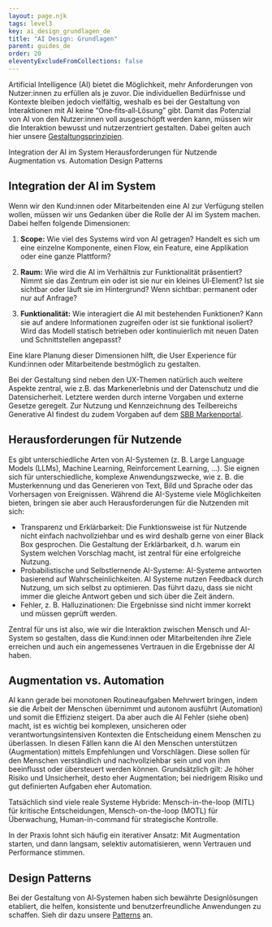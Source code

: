 ```yaml
---
layout: page.njk
tags: level3
key: ai_design_grundlagen_de
title: "AI Design: Grundlagen"
parent: guides_de
order: 20
eleventyExcludeFromCollections: false
---
```


Artificial Intelligence (AI) bietet die Möglichkeit, mehr Anforderungen von Nutzer:innen zu erfüllen als je zuvor. Die individuellen Bedürfnisse und Kontexte bleiben jedoch vielfältig, weshalb es bei der Gestaltung von Interaktionen mit AI keine “One‑fits‑all‑Lösung” gibt. Damit das Potenzial von AI von den Nutzer:innen voll ausgeschöpft werden kann, müssen wir die Interaktion bewusst und nutzerzentriert gestalten. Dabei gelten auch hier unsere [Gestaltungsprinzipien](/de/principles/ux-principles/overview/).
<br>

<sbb-link-list-anchor>
  <sbb-block-link href="/de/guidelines/guides/ai-design-guide/#integration-der-ai-im-system">Integration der AI im System</sbb-block-link>
  <sbb-block-link href="/de/guidelines/guides/ai-design-guide/#herausforderungen-für-nutzende">Herausforderungen für Nutzende</sbb-block-link>
  <sbb-block-link href="/de/guidelines/guides/ai-design-guide/#augmentation-vs.-automation">Augmentation vs. Automation</sbb-block-link>
  <sbb-block-link href="/de/guidelines/guides/ai-design-guide/#design-patterns">Design Patterns</sbb-block-link>
</sbb-link-list-anchor>

## Integration der AI im System
Wenn wir den Kund:innen oder Mitarbeitenden eine AI zur Verfügung stellen wollen, müssen wir uns Gedanken über die Rolle der AI im System machen. Dabei helfen folgende Dimensionen:

1. **Scope:** Wie viel des Systems wird von AI getragen? Handelt es sich um eine einzelne Komponente, einen Flow, ein Feature, eine Applikation oder eine ganze Plattform?

2. **Raum:** Wie wird die AI im Verhältnis zur Funktionalität präsentiert? Nimmt sie das Zentrum ein oder ist sie nur ein kleines UI‑Element? Ist sie sichtbar oder läuft sie im Hintergrund? Wenn sichtbar: permanent oder nur auf Anfrage?
3. **Funktionalität:** Wie interagiert die AI mit bestehenden Funktionen? Kann sie auf andere Informationen zugreifen oder ist sie funktional isoliert? Wird das Modell statisch betrieben oder kontinuierlich mit neuen Daten und Schnittstellen angepasst? 

Eine klare Planung dieser Dimensionen hilft, die User Experience für Kund:innen oder Mitarbeitende bestmöglich zu gestalten. <br>

Bei der Gestaltung sind neben den UX-Themen natürlich auch weitere Aspekte zentral, wie z.B. das Markenerlebnis und der Datenschutz und die Datensicherheit. Letztere werden durch interne Vorgaben und externe Gesetze geregelt. Zur Nutzung und Kennzeichnung des Teilbereichs Generative AI findest du zudem Vorgaben auf dem [SBB Markenportal](https://brand.sbb.ch/document/6#/digital/artificial-intelligence). 


## Herausforderungen für Nutzende
Es gibt unterschiedliche Arten von AI-Systemen (z. B. Large Language Models (LLMs), Machine Learning, Reinforcement Learning, ...). Sie eignen sich für unterschiedliche, komplexe Anwendungszwecke, wie z. B. die Musterkennung und das Generieren von Text, Bild und Sprache oder das Vorhersagen von Ereignissen. Während die AI-Systeme viele Möglichkeiten bieten, bringen sie aber auch Herausforderungen für die Nutzenden mit sich: 
* Transparenz und Erklärbarkeit: Die Funktionsweise ist für Nutzende nicht einfach nachvollziehbar und es wird deshalb gerne von einer Black Box gesprochen. Die Gestaltung der Erklärbarkeit, d.h. warum ein System welchen Vorschlag macht, ist zentral für eine erfolgreiche Nutzung.
* Probabilistische und Selbstlernende AI-Systeme:  AI-Systeme antworten basierend auf Wahrscheinlichkeiten. AI Systeme nutzen Feedback durch Nutzung, um sich selbst zu optimieren. Das führt dazu, dass sie nicht immer die gleiche Antwort geben und sich über die Zeit ändern.
* Fehler, z. B. Halluzinationen: Die Ergebnisse sind nicht immer korrekt und müssen geprüft werden. 

Zentral für uns ist also, wie wir die Interaktion zwischen Mensch und AI-System so gestalten, dass die Kund:innen oder Mitarbeitenden ihre Ziele erreichen und auch ein angemessenes Vertrauen in die Ergebnisse der AI haben.


## Augmentation vs. Automation 
AI kann gerade bei monotonen Routineaufgaben Mehrwert bringen, indem sie die Arbeit der Menschen übernimmt und autonom ausführt (Automation) und somit die Effizienz steigert. Da aber auch die AI Fehler (siehe oben) macht, ist es wichtig bei komplexen, unsicheren oder verantwortungsintensiven Kontexten die Entscheidung einem Menschen zu überlassen. In diesen Fällen kann die AI den Menschen unterstützen (Augmentation) mittels Empfehlungen und Vorschlägen. Diese sollen für den Menschen verständlich und nachvollziehbar sein und von ihm beeinflusst oder übersteuert werden können. Grundsätzlich gilt: Je höher Risiko und Unsicherheit, desto eher Augmentation; bei niedrigem Risiko und gut definierten Aufgaben eher Automation.

Tatsächlich sind viele reale Systeme Hybride: Mensch-in-the-loop (MITL) für kritische Entscheidungen, Mensch-on-the-loop (MOTL) für Überwachung, Human-in-command für strategische Kontrolle. 

In der Praxis lohnt sich häufig ein iterativer Ansatz: Mit Augmentation starten, und dann langsam, selektiv automatisieren, wenn Vertrauen und Performance stimmen.


## Design Patterns
Bei der Gestaltung von AI‑Systemen haben sich bewährte Designlösungen etabliert, die helfen, konsistente und benutzerfreundliche Anwendungen zu schaffen. Sieh dir dazu unsere [Patterns](/de/design-system/patternlibrary/overview/) an. 